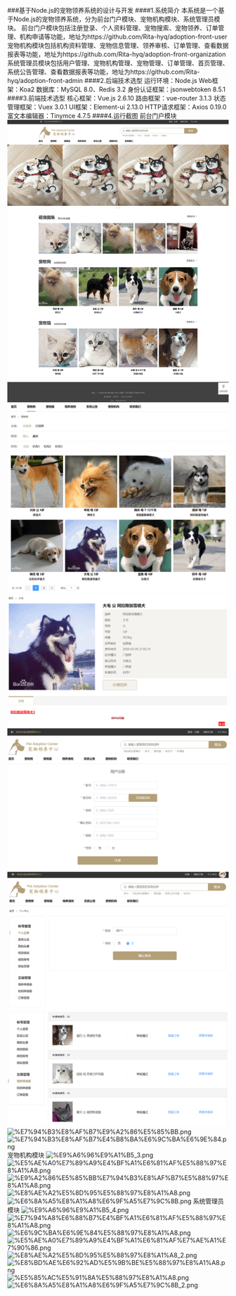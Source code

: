 ###基于Node.js的宠物领养系统的设计与开发
####1.系统简介
本系统是一个基于Node.js的宠物领养系统，分为前台门户模块、宠物机构模块、系统管理员模块。
前台门户模块包括注册登录、个人资料管理、宠物搜索、宠物领养、订单管理、机构申请等功能，地址为https://github.com/Rita-hyq/adoption-front-user
宠物机构模块包括机构资料管理、宠物信息管理、领养审核、订单管理、查看数据报表等功能，地址为https://github.com/Rita-hyq/adoption-front-organization
系统管理员模块包括用户管理、宠物机构管理、宠物管理、订单管理、首页管理、系统公告管理、查看数据报表等功能，地址为https://github.com/Rita-hyq/adoption-front-admin
####2.后端技术选型
运行环境：Node.js
Web框架：Koa2
数据库：MySQL 8.0、Redis 3.2
身份认证框架：jsonwebtoken 8.5.1
####3.前端技术选型
核心框架：Vue.js 2.6.10
路由框架：vue-router 3.1.3
状态管理框架：Vuex 3.0.1
UI框架：Element-ui 2.13.0
HTTP请求框架：Axios 0.19.0
富文本编辑器：Tinymce 4.7.5
####4.运行截图
前台门户模块
![2e7d8012ad3df20b250512cea61b5dac.png](README_files/2e7d8012ad3df20b250512cea61b5dac.png)
![f332bfb11c46d9f765c906022a3c9f47.png](README_files/f332bfb11c46d9f765c906022a3c9f47.png)
![500c54fa31594e1a03dc035bfde7e88b.png](README_files/500c54fa31594e1a03dc035bfde7e88b.png)
![76306f302e9657d4699de9f81db6d7fd.png](README_files/76306f302e9657d4699de9f81db6d7fd.png)
![1652953.png](README_files/1652953.png)
![1691203.png](README_files/1691203.png)
![%E7%94%B3%E8%AF%B7%E9%A2%86%E5%85%BB.png](file:///E:/%E4%B8%BA%E7%9F%A5%E7%AC%94%E8%AE%B0/temp/d283209b-2c1e-40ba-917c-1468020e9d35/128/index_files/%E7%94%B3%E8%AF%B7%E9%A2%86%E5%85%BB.png)
![%E7%94%B3%E8%AF%B7%E4%B8%BA%E6%9C%BA%E6%9E%84.png](file:///E:/%E4%B8%BA%E7%9F%A5%E7%AC%94%E8%AE%B0/temp/d283209b-2c1e-40ba-917c-1468020e9d35/128/index_files/%E7%94%B3%E8%AF%B7%E4%B8%BA%E6%9C%BA%E6%9E%84.png)
宠物机构模块
![%E9%A6%96%E9%A1%B5_3.png](file:///E:/%E4%B8%BA%E7%9F%A5%E7%AC%94%E8%AE%B0/temp/d283209b-2c1e-40ba-917c-1468020e9d35/128/index_files/%E9%A6%96%E9%A1%B5_3.png)
![%E5%AE%A0%E7%89%A9%E4%BF%A1%E6%81%AF%E5%88%97%E8%A1%A8.png](file:///E:/%E4%B8%BA%E7%9F%A5%E7%AC%94%E8%AE%B0/temp/d283209b-2c1e-40ba-917c-1468020e9d35/128/index_files/%E5%AE%A0%E7%89%A9%E4%BF%A1%E6%81%AF%E5%88%97%E8%A1%A8.png)
![%E9%A2%86%E5%85%BB%E7%94%B3%E8%AF%B7%E5%88%97%E8%A1%A8.png](file:///E:/%E4%B8%BA%E7%9F%A5%E7%AC%94%E8%AE%B0/temp/d283209b-2c1e-40ba-917c-1468020e9d35/128/index_files/%E9%A2%86%E5%85%BB%E7%94%B3%E8%AF%B7%E5%88%97%E8%A1%A8.png)
![%E8%AE%A2%E5%8D%95%E5%88%97%E8%A1%A8.png](file:///E:/%E4%B8%BA%E7%9F%A5%E7%AC%94%E8%AE%B0/temp/d283209b-2c1e-40ba-917c-1468020e9d35/128/index_files/%E8%AE%A2%E5%8D%95%E5%88%97%E8%A1%A8.png)
![%E6%8A%A5%E8%A1%A8%E6%9F%A5%E7%9C%8B.png](file:///E:/%E4%B8%BA%E7%9F%A5%E7%AC%94%E8%AE%B0/temp/d283209b-2c1e-40ba-917c-1468020e9d35/128/index_files/%E6%8A%A5%E8%A1%A8%E6%9F%A5%E7%9C%8B.png)
系统管理员模块
![%E9%A6%96%E9%A1%B5_4.png](file:///E:/%E4%B8%BA%E7%9F%A5%E7%AC%94%E8%AE%B0/temp/d283209b-2c1e-40ba-917c-1468020e9d35/128/index_files/%E9%A6%96%E9%A1%B5_4.png)
![%E7%94%A8%E6%88%B7%E4%BF%A1%E6%81%AF%E5%88%97%E8%A1%A8.png](file:///E:/%E4%B8%BA%E7%9F%A5%E7%AC%94%E8%AE%B0/temp/d283209b-2c1e-40ba-917c-1468020e9d35/128/index_files/%E7%94%A8%E6%88%B7%E4%BF%A1%E6%81%AF%E5%88%97%E8%A1%A8.png)
![%E6%9C%BA%E6%9E%84%E5%88%97%E8%A1%A8.png](file:///E:/%E4%B8%BA%E7%9F%A5%E7%AC%94%E8%AE%B0/temp/d283209b-2c1e-40ba-917c-1468020e9d35/128/index_files/%E6%9C%BA%E6%9E%84%E5%88%97%E8%A1%A8.png)
![%E5%AE%A0%E7%89%A9%E4%BF%A1%E6%81%AF%E7%AE%A1%E7%90%86.png](file:///E:/%E4%B8%BA%E7%9F%A5%E7%AC%94%E8%AE%B0/temp/d283209b-2c1e-40ba-917c-1468020e9d35/128/index_files/%E5%AE%A0%E7%89%A9%E4%BF%A1%E6%81%AF%E7%AE%A1%E7%90%86.png)
![%E8%AE%A2%E5%8D%95%E5%88%97%E8%A1%A8_2.png](file:///E:/%E4%B8%BA%E7%9F%A5%E7%AC%94%E8%AE%B0/temp/d283209b-2c1e-40ba-917c-1468020e9d35/128/index_files/%E8%AE%A2%E5%8D%95%E5%88%97%E8%A1%A8_2.png)
![%E8%BD%AE%E6%92%AD%E5%9B%BE%E5%88%97%E8%A1%A8.png](file:///E:/%E4%B8%BA%E7%9F%A5%E7%AC%94%E8%AE%B0/temp/d283209b-2c1e-40ba-917c-1468020e9d35/128/index_files/%E8%BD%AE%E6%92%AD%E5%9B%BE%E5%88%97%E8%A1%A8.png)
![%E5%85%AC%E5%91%8A%E5%88%97%E8%A1%A8.png](file:///E:/%E4%B8%BA%E7%9F%A5%E7%AC%94%E8%AE%B0/temp/d283209b-2c1e-40ba-917c-1468020e9d35/128/index_files/%E5%85%AC%E5%91%8A%E5%88%97%E8%A1%A8.png)
![%E6%8A%A5%E8%A1%A8%E6%9F%A5%E7%9C%8B_2.png](file:///E:/%E4%B8%BA%E7%9F%A5%E7%AC%94%E8%AE%B0/temp/d283209b-2c1e-40ba-917c-1468020e9d35/128/index_files/%E6%8A%A5%E8%A1%A8%E6%9F%A5%E7%9C%8B_2.png)
